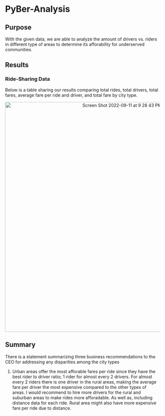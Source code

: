 # PyBer-Analysis

## Purpose

With the given data, we are able to analyze the amount of drivers vs. riders in different type of areas to determine its afforability for underserved communities. 

## Results

### Ride-Sharing Data
Below is a table sharing our results comparing total rides, total drivers, total fares, average fare per ride and driver, and total fare by city type.
<p align="center">
<img width="746" alt="Screen Shot 2022-09-11 at 9 28 43 PM" src="https://user-images.githubusercontent.com/109987269/189563326-9a664b98-12ed-443e-81f6-45b0b589d57b.png">
</p>

## Summary
There is a statement summarizing three business recommendations to the CEO for addressing any disparities among the city types
1. Urban areas offer the most afforable fares per ride since they have the best rider to driver ratio; 1 rider for almost every 2 drivers. For almost every 2 riders there is one driver in the rural areas, making the average fare per driver the most expensive compared to the other types of areas. I would recommend to hire more drivers for the rural and suburban areas to make rides more afforadable. As well as, including distance data for each ride. Rural area might also have more expensive fare per ride due to distance. 
